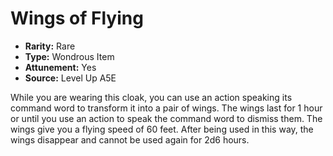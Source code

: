 
# Wings of Flying

* **Rarity:** Rare
* **Type:** Wondrous Item
* **Attunement:** Yes
* **Source:** Level Up A5E


While you are wearing this cloak, you can use an action speaking its command word to transform it into a pair of wings. The wings last for 1 hour or until you use an action to speak the command word to dismiss them. The wings give you a flying speed of 60 feet. After being used in this way, the wings disappear and cannot be used again for 2d6 hours.

